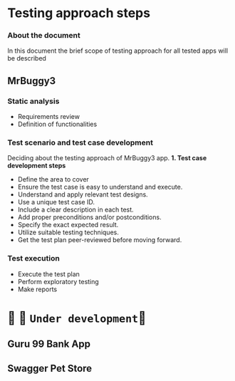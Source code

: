 # Testing approach steps
### About the document
In this document the brief scope of testing approach for all tested apps will be described
## MrBuggy3
### Static analysis
* Requirements review
* Definition of functionalities
### Test scenario and test case development
Deciding about the testing approach of MrBuggy3 app.
**1. Test case development steps**
* Define the area to cover 
* Ensure the test case is easy to understand and execute.
* Understand and apply relevant test designs.
* Use a unique test case ID.
* Include a clear description in each test.
* Add proper preconditions and/or postconditions.
* Specify the exact expected result. 
* Utilize suitable testing techniques. 
* Get the test plan peer-reviewed before moving forward.
### Test execution
* Execute the test plan
* Perform exploratory testing
* Make reports

# :construction_worker: :construction: `Under development`:construction:
## Guru 99 Bank App
## Swagger Pet Store
